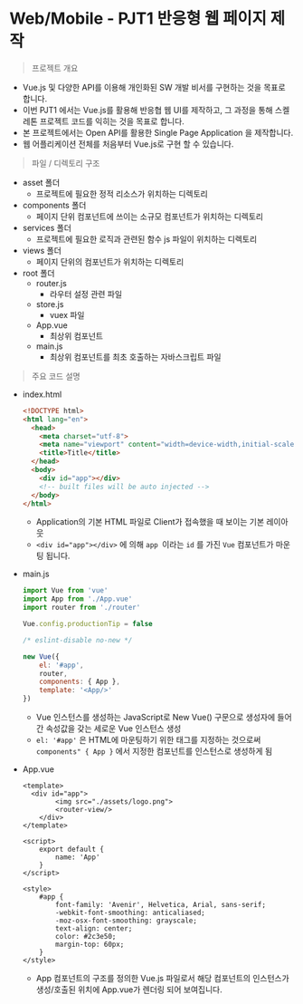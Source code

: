 # Web/Mobile - PJT1 반응형 웹 페이지 제작

> 프로젝트 개요

* Vue.js 및 다양한 API를 이용해 개인화된 SW 개발 비서를 구현하는 것을 목표로 합니다.
* 이번 PJT1 에서는 Vue.js를 활용해 반응협 웹 UI를 제작하고, 그 과정을 통해 스켈레톤 프로젝트 코드를 익히는 것을 목표로 합니다.
* 본 프로젝트에서는 Open API를 활용한 Single Page Application 을 제작합니다.
* 웹 어플리케이션 전체를 처음부터 Vue.js로 구현 할 수 있습니다.





> 파일 / 디렉토리 구조

* asset 폴더
  * 프로젝트에 필요한 정적 리소스가 위치하는 디렉토리
* components 폴더
  * 페이지 단위 컴포넌트에 쓰이는 소규모 컴포넌트가 위치하는 디렉토리
* services 폴더
  * 프로젝트에 필요한 로직과 관련된 함수 js 파일이 위치하는 디렉토리
* views 폴더
  * 페이지 단위의 컴포넌트가 위치하는 디렉토리
* root 폴더
  * router.js
    * 라우터 설정 관련 파일
  * store.js
    * vuex 파일
  * App.vue
    * 최상위 컴포넌트
  * main.js
    * 최상위 컴포넌트를 최초 호출하는 자바스크립트 파일



> 주요 코드 설명

* index.html

  ```html
  <!DOCTYPE html>
  <html lang="en">
    <head>
      <meta charset="utf-8">
      <meta name="viewport" content="width=device-width,initial-scale=1.0">
      <title>Title</title>
    </head>
    <body>
      <div id="app"></div>
      <!-- built files will be auto injected -->
    </body>
  </html>
  ```

  * Application의 기본 HTML 파일로 Client가 접속했을 때 보이는 기본 레이아웃
  * `<div id="app"></div>` 에 의해 `app `이라는 `id` 를 가진 `Vue` 컴포넌트가 마운팅 됩니다.



* main.js

  ```js
  import Vue from 'vue'
  import App from './App.vue'
  import router from './router'
  
  Vue.config.productionTip = false
  
  /* eslint-disable no-new */
  
  new Vue({
      el: '#app',
      router,
      components: { App },
      template: '<App/>'
  })
  ```

  * Vue 인스턴스를 생성하는 JavaScript로 New Vue() 구문으로 생성자에 들어간 속성값을 갖는 세로운 Vue 인스턴스 생성
  * `el: '#app'` 은 HTML에 마운팅하기 위한 태그를 지정하는 것으로써 `components" { App }` 에서 지정한 컴포넌트를 인스턴스로 생성하게 됨



* App.vue

  ```vue
  <template>
  	<div id="app">
          <img src="./assets/logo.png">
          <router-view/>
      </div>
  </template>
  
  <script>
      export default {
          name: 'App'
      }
  </script>
  
  <style>
      #app {
          font-family: 'Avenir', Helvetica, Arial, sans-serif;
          -webkit-font-smoothing: anticaliased;
          -moz-osx-font-smoothing: grayscale;
          text-align: center;
          color: #2c3e50;
          margin-top: 60px;
      }
  </style>
  ```

  * App 컴포넌트의 구조를 정의한 Vue.js 파일로서 해당 컴포넌트의 인스턴스가 생성/호출된 위치에 App.vue가 렌더링 되어 보여집니다.



